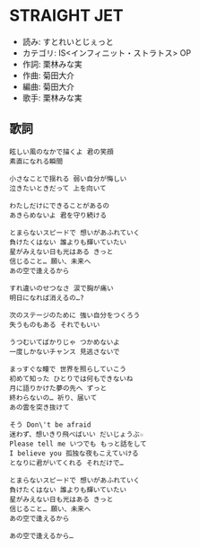 STRAIGHT JET
=============

- 読み: すとれいとじぇっと
- カテゴリ: IS<インフィニット・ストラトス> OP
- 作詞: 栗林みな実
- 作曲: 菊田大介
- 編曲: 菊田大介
- 歌手: 栗林みな実


歌詞
-----

    眩しい風のなかで描くよ 君の笑顔
    素直になれる瞬間

    小さなことで揺れる 弱い自分が悔しい
    泣きたいときだって 上を向いて

    わたしだけにできることがあるの
    あきらめないよ 君を守り続ける

    とまらないスピードで 想いがあふれていく
    負けたくはない 誰よりも輝いていたい
    星がみえない日も光はある きっと
    信じること… 願い、未来へ
    あの空で逢えるから

    すれ違いのせつなさ 涙で胸が痛い
    明日になれば消えるの…?

    次のステージのために 強い自分をつくろう
    失うものもある それでもいい

    うつむいてばかりじゃ つかめないよ
    一度しかないチャンス 見逃さないで

    まっすぐな瞳で 世界を照らしていこう
    初めて知った ひとりでは何もできないね
    月に語りかけた夢の先へ ずっと
    終わらないの… 祈り、届いて
    あの雲を突き抜けて

    そう Don\'t be afraid
    迷わず、想いきり飛べばいい だいじょうぶ☆
    Please tell me いつでも もっと話をして
    I believe you 孤独な夜もこえていける
    となりに君がいてくれる それだけで…

    とまらないスピードで 想いがあふれていく
    負けたくはない 誰よりも輝いていたい
    星がみえない日も光はある きっと
    信じること… 願い、未来へ
    あの空で逢えるから

    あの空で逢えるから…

